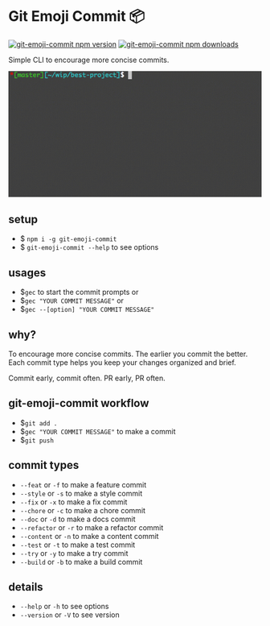 # Git Emoji Commit 📦

[![git-emoji-commit npm version](https://img.shields.io/npm/v/git-emoji-commit.svg)](https://npmjs.org/package/git-emoji-commit)
[![git-emoji-commit npm downloads](https://img.shields.io/npm/dt/git-emoji-commit.svg)](https://npmjs.org/package/git-emoji-commit)

Simple CLI to encourage more concise commits.

![git-emoji-commit](./assets/git-emoji-commit.gif)

## setup

- \$ `npm i -g git-emoji-commit`
- \$ `git-emoji-commit --help` to see options

## usages

- \$`gec` to start the commit prompts or
- \$`gec "YOUR COMMIT MESSAGE"` or
- \$`gec --[option] "YOUR COMMIT MESSAGE"`

## why?

To encourage more concise commits. The earlier you commit the better. Each commit type helps you keep your changes organized and brief.

Commit early, commit often.
PR early, PR often.

## git-emoji-commit workflow

- \$`git add .`
- \$`gec "YOUR COMMIT MESSAGE"` to make a commit
- \$`git push`

## commit types

- `--feat` or `-f` to make a feature commit
- `--style` or `-s` to make a style commit
- `--fix` or `-x` to make a fix commit
- `--chore` or `-c` to make a chore commit
- `--doc` or `-d` to make a docs commit
- `--refactor` or `-r` to make a refactor commit
- `--content` or `-n` to make a content commit
- `--test` or `-t` to make a test commit
- `--try` or `-y` to make a try commit
- `--build` or `-b` to make a build commit

## details

- `--help` or `-h` to see options
- `--version` or `-V` to see version
